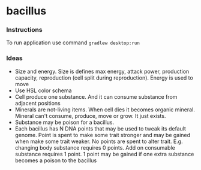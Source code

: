 # bacillus

### Instructions

To run application use command `gradlew desktop:run`

### Ideas

- Size and energy. Size is defines max energy, attack power, production capacity, 
  reproduction (cell split during reproduction). Energy is used to move
- Use HSL color schema
- Cell produce one substance. And it can consume substance from adjacent positions 
- Minerals are not-living items. When cell dies it becomes organic mineral. Mineral 
  can't consume, produce, move or grow. It just exists.
- Substance may be poison for a bacillus. 
- Each bacillus has N DNA points that may be used to tweak its default genome. 
  Point is spent to make some trait stronger and may be gained when make some
  trait weaker. No points are spent to alter trait. E.g. changing body substance 
  requires 0 points. Add on consumable substance requires 1 point. 1 point may be
  gained if one extra substance becomes a poison to the bacillus